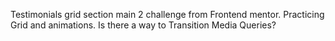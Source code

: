 Testimonials grid section main 2 challenge from Frontend mentor. Practicing Grid and animations. Is there a way to Transition Media Queries?